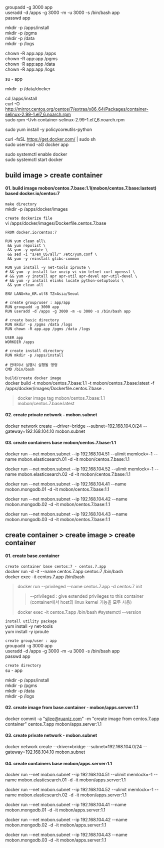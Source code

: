 groupadd -g 3000 app  
useradd -d /apps -g 3000 -m -u 3000 -s /bin/bash app  
passwd app

mkdir -p /apps/install  
mkdir -p /pgms  
mkdir -p /data  
mkdir -p /logs

chown -R app:app /apps  
chown -R app:app /pgms  
chown -R app:app /data  
chown -R app:app /logs  

su - app

mkdir -p /data/docker

cd /apps/install  
curl -O http://mirror.centos.org/centos/7/extras/x86_64/Packages/container-selinux-2.99-1.el7_6.noarch.rpm  
sudo rpm -Uvh container-selinux-2.99-1.el7_6.noarch.rpm 

sudo yum install -y policycoreutils-python

curl -fsSL https://get.docker.com/ | sudo sh  
sudo usermod -aG docker app

sudo systemctl enable docker  
sudo systemctl start docker

## build image > create container

#### 01. build image mobon/centos.7.base:1.1(mobon/centos.7.base:lastest) based docker.io/centos:7
`make directory`  
mkdir -p /apps/docker/images

`create dockerize file`  
vi /apps/docker/images/Dockerfile.centos.7.base 
```
FROM docker.io/centos:7

RUN yum clean all\
 && yum repolist \
 && yum -y update \
 && sed -i "s/en_US/all/" /etc/yum.conf \
 && yum -y reinstall glibc-common

RUN yum install -y net-tools iproute \
# && yum -y install tar unzip vi vim telnet curl openssl \
# && yum -y install apr apr-util apr-devel apr-util-devel \
# && yum -y install elinks locate python-setuptools \
 && yum clean all

ENV LANG=ko_KR.utf8 TZ=Asia/Seoul

# create group/user : app/app
RUN groupadd -g 3000 app
RUN useradd -d /apps -g 3000 -m -u 3000 -s /bin/bash app

# create basic directory 
RUN mkdir -p /pgms /data /logs
RUN chown -R app.app /pgms /data /logs

USER app
WORKDIR /apps

# create install directory 
RUN mkdir -p /apps/install

# 컨테이너 실행시 실행될 명령
CMD /bin/bash
```

`build/create docker image`  
docker build -t mobon/centos.7.base:1.1 -t mobon/centos.7.base:latest -f /apps/docker/images/Dockerfile.centos.7.base .
>docker image tag mobon/centos.7.base:1.1 mobon/centos.7.base:latest

#### 02. create private network - mobon.subnet
docker network create --driver=bridge --subnet=192.168.104.0/24 --gateway=192.168.104.10 mobon.subnet

#### 03. create containers base mobon/centos.7.base:1.1
docker run --net mobon.subnet --ip 192.168.104.51  --ulimit memlock=-1 --name mobon.elasticsearch.01 -d -it mobon/centos.7.base:1.1
 
docker run --net mobon.subnet --ip 192.168.104.52  --ulimit memlock=-1 --name mobon.elasticsearch.02 -d -it mobon/centos.7.base:1.1
 
docker run --net mobon.subnet --ip 192.168.104.41 --name mobon.mongodb.01 -d -it mobon/centos.7.base:1.1
 
docker run --net mobon.subnet --ip 192.168.104.42 --name mobon.mongodb.02 -d -it mobon/centos.7.base:1.1
 
docker run --net mobon.subnet --ip 192.168.104.43 --name mobon.mongodb.03 -d -it mobon/centos.7.base:1.1
 
## create container > create image > create container

#### 01. create base.container

`create container base centos:7 - centos.7.app`  
docker run -d -it --name centos.7.app centos:7 /bin/bash  
docker exec -it  centos.7.app  /bin/bash

> docker run --privileged --name centos.7.app -d centos:7 init  
>>--privileged
>: give extended privileges to this container
(container에서 host의 linux kernel 기능을 모두 사용)
>
>docker exec -it  centos.7.app  /bin/bash
>#systemctl --version

`install utility package`  
yum install -y net-tools  
yum install -y iproute

`create group/user : app`  
groupadd -g 3000 app  
useradd -d /apps -g 3000 -m -u 3000 -s /bin/bash app  
passwd app

`create directory`  
su - app

mkdir -p /apps/install  
mkdir -p /pgms  
mkdir -p /data  
mkdir -p /logs

#### 02. create image from base.container - mobon/apps.server:1.1
docker commit -a "sjlee@ruaniz.com" -m "create image from centos.7.app container" centos.7.app mobon/apps.server:1.1

#### 03. create private network - mobon.subnet
docker network create --driver=bridge --subnet=192.168.104.0/24 --gateway=192.168.104.10 mobon.subnet

#### 04. create containers base mobon/apps.server:1.1
docker run --net mobon.subnet --ip 192.168.104.51  --ulimit memlock=-1 --name mobon.elasticsearch.01 -d -it mobon/apps.server:1.1
 
docker run --net mobon.subnet --ip 192.168.104.52  --ulimit memlock=-1 --name mobon.elasticsearch.02 -d -it mobon/apps.server:1.1
 
docker run --net mobon.subnet --ip 192.168.104.41 --name mobon.mongodb.01 -d -it mobon/apps.server:1.1
 
docker run --net mobon.subnet --ip 192.168.104.42 --name mobon.mongodb.02 -d -it mobon/apps.server:1.1
 
docker run --net mobon.subnet --ip 192.168.104.43 --name mobon.mongodb.03 -d -it mobon/apps.server:1.1
 

